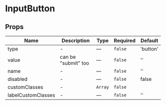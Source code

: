 # InputButton

## Props

<!-- @vuese:InputButton:props:start -->
|Name|Description|Type|Required|Default|
|---|---|---|---|---|
|type|-|—|`false`|'button'|
|value|can be "submit" too|—|`false`|''|
|name|-|—|`false`|''|
|disabled|-|—|`false`|false|
|customClasses|-|`Array`|`false`||
|labelCustomClasses|-|—|`false`|''|

<!-- @vuese:InputButton:props:end -->


